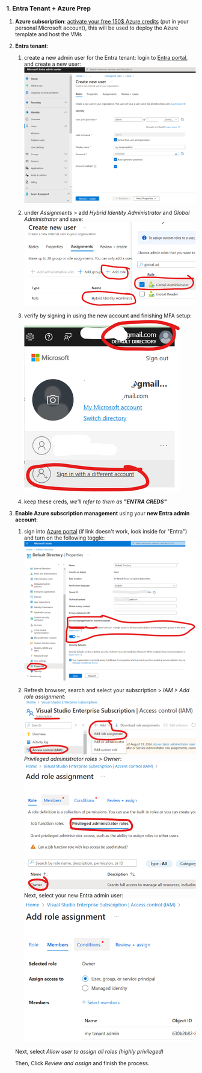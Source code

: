 
### 1. Entra Tenant + Azure Prep
1. **Azure subscription**: [activate your free 150$ Azure credits](https://my.visualstudio.com/Benefits) (put in your personal Microsoft account), this will be used to deploy the Azure template and host the VMs

2. **Entra tenant**: 
    1. create a new admin user for the Entra tenant: login to [Entra portal](https://entra.microsoft.com/#view/Microsoft_AAD_UsersAndTenants/UserManagementMenuBlade/~/AllUsers/menuId/), and create a new user: ![createuser](pics/create_tenant_admin_user.png)

    2. under *Assignments* > add *Hybrid Identity Administrator* and *Global Administrator* and save: 
    ![roles](pics/role_assignment.png) 

    3. verify by signing in using the new account and finishing MFA setup: ![signin](pics/signin.png)

    4. keep these creds, *we'll refer to them as **"ENTRA CREDS"***

3. **Enable Azure subscription management** using your **new Entra admin account**: 
    1. sign into [Azure portal](https://portal.azure.com/#view/Microsoft_AAD_IAM/ActiveDirectoryMenuBlade/~/Properties) (if link doesn't work, look inside for "Entra") and turn on the following toggle: 
        ![manage_enable](pics/manage_tenant.png) 

    2. Refresh browser, search and select your subscription > *IAM > Add role assignment*:
    ![addrole](pics/add_ga_azure.png)
    *Privileged administrator roles > Owner*:
    ![owner](pics/owner.png)
    Next, select your new Entra admin user:
    ![user](pics/user_selected.png)
    
    Next, select *Allow user to assign all roles (highly privileged)*

    Then, Click *Review and assign* and finish the process.